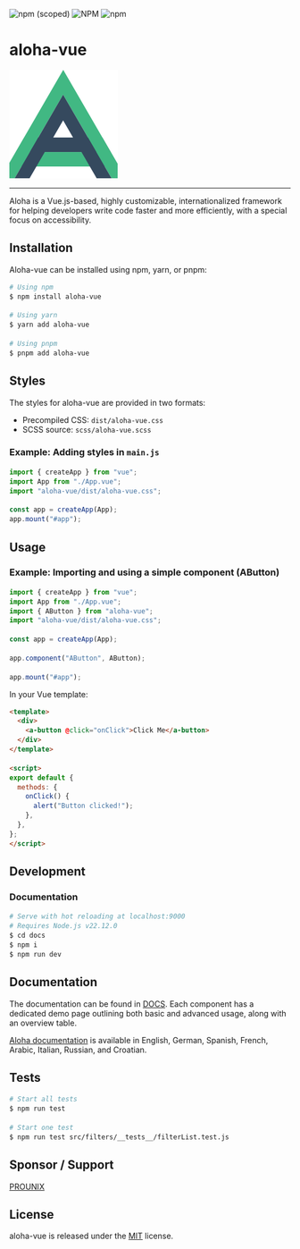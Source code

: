 ![npm (scoped)](https://img.shields.io/npm/v/aloha-vue?label=NPM)
![NPM](https://img.shields.io/npm/l/aloha-vue?label=License)
![npm](https://img.shields.io/npm/dt/aloha-vue?label=Downloads)

# aloha-vue

![Aloha Framework logo](.images/aloha_logo.png)

---

Aloha is a Vue.js-based, highly customizable, internationalized framework for helping developers write code faster and more efficiently, with a special focus on accessibility.

## Installation

Aloha-vue can be installed using npm, yarn, or pnpm:

```bash
# Using npm
$ npm install aloha-vue

# Using yarn
$ yarn add aloha-vue

# Using pnpm
$ pnpm add aloha-vue
```

## Styles

The styles for aloha-vue are provided in two formats:

- Precompiled CSS: `dist/aloha-vue.css`
- SCSS source: `scss/aloha-vue.scss`

### Example: Adding styles in `main.js`

```javascript
import { createApp } from "vue";
import App from "./App.vue";
import "aloha-vue/dist/aloha-vue.css";

const app = createApp(App);
app.mount("#app");
```

## Usage

### Example: Importing and using a simple component (AButton)

```javascript
import { createApp } from "vue";
import App from "./App.vue";
import { AButton } from "aloha-vue";
import "aloha-vue/dist/aloha-vue.css";

const app = createApp(App);

app.component("AButton", AButton);

app.mount("#app");
```

In your Vue template:

```html
<template>
  <div>
    <a-button @click="onClick">Click Me</a-button>
  </div>
</template>

<script>
export default {
  methods: {
    onClick() {
      alert("Button clicked!");
    },
  },
};
</script>
```

## Development

### Documentation

```bash
# Serve with hot reloading at localhost:9000
# Requires Node.js v22.12.0
$ cd docs
$ npm i
$ npm run dev
```

## Documentation

The documentation can be found in [DOCS](https://ilia-brykin.github.io/aloha/). Each component has a dedicated demo page outlining both basic and advanced usage, along with an overview table.

[Aloha documentation](https://ilia-brykin.github.io/aloha/) is available in English, German, Spanish, French, Arabic, Italian, Russian, and Croatian.

## Tests

```bash
# Start all tests
$ npm run test

# Start one test
$ npm run test src/filters/__tests__/filterList.test.js
```

## Sponsor / Support

[PROUNIX](https://prounix.de/)

## License

aloha-vue is released under the [MIT](https://github.com/ilia-brykin/aloha/blob/master/LICENSE) license.
